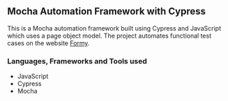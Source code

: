 ﻿## Mocha Automation Framework with Cypress

This is a Mocha automation framework built using Cypress and JavaScript which uses a page object model. The project automates functional test cases on the website [Formy](https://formy-project.herokuapp.com/).

### Languages, Frameworks and Tools used

- JavaScript
- Cypress
- Mocha